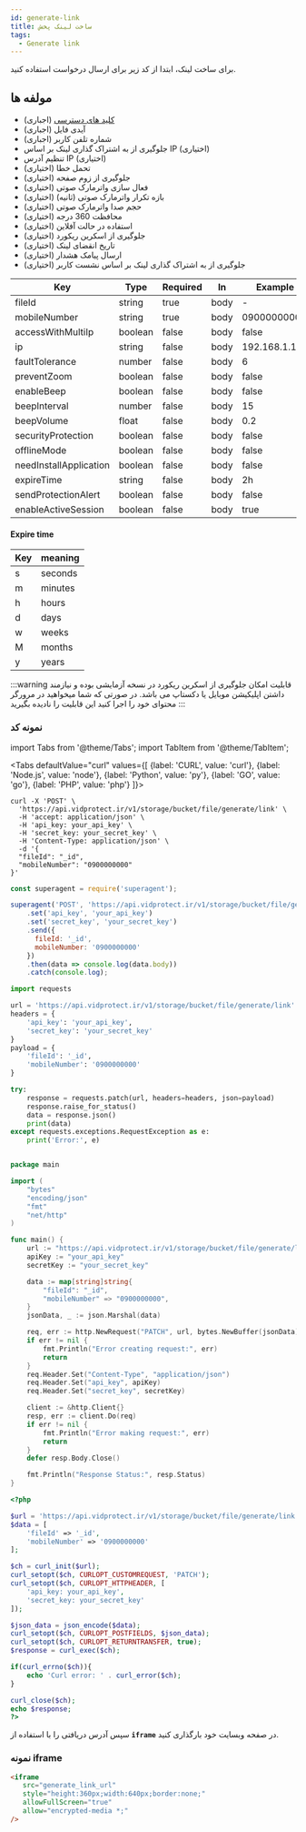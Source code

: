 ```yaml
---
id: generate-link
title: ساخت لینک پخش
tags:
  - Generate link
---
```


برای ساخت لینک، ابتدا از کد زیر برای ارسال درخواست استفاده کنید.

## مولفه ها

* [کلید های دسترسی][] (اجباری)
* آیدی فایل (اجباری)
* شماره تلفن کاربر (اجباری)
* جلوگیری از به اشتراک گذاری لینک بر اساس IP (اختیاری)
* تنظیم آدرس IP (اختیاری)
* تحمل خطا (اختیاری)
* جلوگیری از زوم صفحه (اختیاری)
* فعال سازی واترمارک صوتی (اختیاری)
* بازه تکرار واترمارک صوتی (ثانیه) (اختیاری)
* حجم صدا واترمارک صوتی (اختیاری)
* محافظت 360 درجه (اختیاری)
* استفاده در حالت آفلاین (اختیاری)
* جلوگیری از اسکرین ریکورد (اختیاری)
* تاریخ انقضای لینک (اختیاری)
* ارسال پیامک هشدار (اختیاری)
* جلوگیری از به اشتراک گذاری لینک بر اساس نشست کاربر (اختیاری)

| Key                    | Type    | Required | In   | Example       |
|------------------------|---------|----------|------|---------------|
| fileId                 | string  | true     | body | -             |
| mobileNumber           | string  | true     | body | 09000000000   |
| accessWithMultiIp      | boolean | false    | body | false         |
| ip                     | string  | false    | body | 192.168.1.100 |
| faultTolerance         | number  | false    | body | 6             |
| preventZoom            | boolean | false    | body | false         |
| enableBeep             | boolean | false    | body | false         |
| beepInterval           | number  | false    | body | 15            |
| beepVolume             | float   | false    | body | 0.2           |
| securityProtection     | boolean | false    | body | false         |
| offlineMode            | boolean | false    | body | false         |
| needInstallApplication | boolean | false    | body | false         |
| expireTime             | string  | false    | body | 2h            |
| sendProtectionAlert    | boolean | false    | body | false         |
| enableActiveSession    | boolean | false    | body | true          |

#### Expire time

| Key | meaning |
|-----|---------|
| s   | seconds |
| m   | minutes |
| h   | hours   |
| d   | days    |
| w   | weeks   |
| M   | months  |
| y   | years   |

:::warning
قابلیت امکان جلوگیری از اسکرین ریکورد در نسخه آزمایشی بوده و نیازمند داشتن اپلیکیشن موبایل یا دکستاپ می باشد.
در صورتی که شما میخواهید در مرورگر محتوای خود را اجرا کنید این قابلیت را نادیده بگیرید
:::

### نمونه کد

import Tabs from '@theme/Tabs';
import TabItem from '@theme/TabItem';

<Tabs
defaultValue="curl"
values={[
{label: 'CURL', value: 'curl'},
{label: 'Node.js', value: 'node'},
{label: 'Python', value: 'py'},
{label: 'GO', value: 'go'},
{label: 'PHP', value: 'php'}
]}>

<TabItem value="curl">

```shell
curl -X 'POST' \
  'https://api.vidprotect.ir/v1/storage/bucket/file/generate/link' \
  -H 'accept: application/json' \
  -H 'api_key: your_api_key' \
  -H 'secret_key: your_secret_key' \
  -H 'Content-Type: application/json' \
  -d '{
  "fileId": "_id",
  "mobileNumber": "0900000000"
}'
```

</TabItem>

<TabItem value="node">

```js
const superagent = require('superagent');

superagent('POST', 'https://api.vidprotect.ir/v1/storage/bucket/file/generate/link')
    .set('api_key', 'your_api_key')
    .set('secret_key', 'your_secret_key')
    .send({
      fileId: '_id',
      mobileNumber: '0900000000'
    })
    .then(data => console.log(data.body))
    .catch(console.log);
```

</TabItem>

<TabItem value="py">

```python
import requests

url = 'https://api.vidprotect.ir/v1/storage/bucket/file/generate/link'
headers = {
    'api_key': 'your_api_key',
    'secret_key': 'your_secret_key'
}
payload = {
    'fileId': '_id',    
    'mobileNumber': '0900000000'
}

try:
    response = requests.patch(url, headers=headers, json=payload)
    response.raise_for_status()
    data = response.json()
    print(data)
except requests.exceptions.RequestException as e:
    print('Error:', e)
```

</TabItem>


<TabItem value="go">

```go

package main

import (
	"bytes"
	"encoding/json"
	"fmt"
	"net/http"
)

func main() {
	url := "https://api.vidprotect.ir/v1/storage/bucket/file/generate/link"
	apiKey := "your_api_key"
	secretKey := "your_secret_key"

	data := map[string]string{
		"fileId": "_id",
        "mobileNumber" => "0900000000",
	}
	jsonData, _ := json.Marshal(data)

	req, err := http.NewRequest("PATCH", url, bytes.NewBuffer(jsonData))
	if err != nil {
		fmt.Println("Error creating request:", err)
		return
	}
	req.Header.Set("Content-Type", "application/json")
	req.Header.Set("api_key", apiKey)
	req.Header.Set("secret_key", secretKey)

	client := &http.Client{}
	resp, err := client.Do(req)
	if err != nil {
		fmt.Println("Error making request:", err)
		return
	}
	defer resp.Body.Close()

	fmt.Println("Response Status:", resp.Status)
}
```

</TabItem>

<TabItem value="php">

```php
<?php

$url = 'https://api.vidprotect.ir/v1/storage/bucket/file/generate/link';
$data = [
    'fileId' => '_id',
    'mobileNumber' => '0900000000'
];

$ch = curl_init($url);
curl_setopt($ch, CURLOPT_CUSTOMREQUEST, 'PATCH');
curl_setopt($ch, CURLOPT_HTTPHEADER, [
    'api_key: your_api_key',
    'secret_key: your_secret_key'
]);

$json_data = json_encode($data);
curl_setopt($ch, CURLOPT_POSTFIELDS, $json_data);
curl_setopt($ch, CURLOPT_RETURNTRANSFER, true);
$response = curl_exec($ch);

if(curl_errno($ch)){
    echo 'Curl error: ' . curl_error($ch);
}

curl_close($ch);
echo $response;
?>
```

</TabItem>

</Tabs>


سپس آدرس دریافتی را با استفاده از **`iframe`** در صفحه وبسایت خود بارگذاری کنید.

### نمونه iframe

```html
<iframe
   src="generate_link_url"
   style="height:360px;width:640px;border:none;"
   allowFullScreen="true"
   allow="encrypted-media *;"
/>
```

[کلید های دسترسی]: https://vidprotect.ir/panel/settings/security-settings
